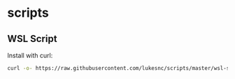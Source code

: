 # scripts

## WSL Script

Install with curl:

```sh
curl -o- https://raw.githubusercontent.com/lukesnc/scripts/master/wsl-setup.sh | bash
```
